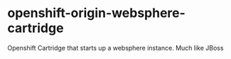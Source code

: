 openshift-origin-websphere-cartridge
====================================

Openshift Cartridge that starts up a websphere instance. Much like JBoss
